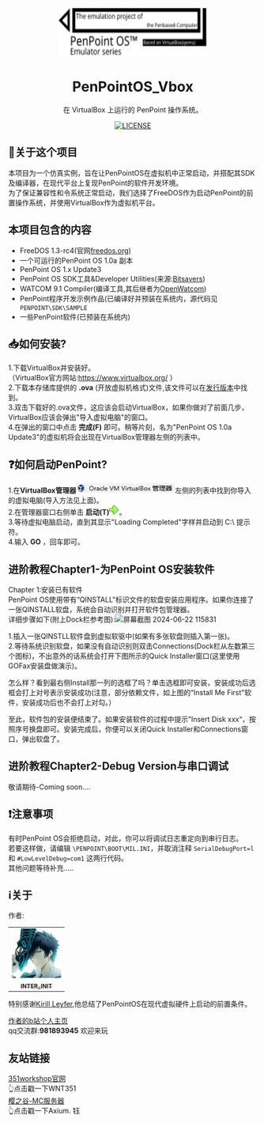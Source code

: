 <div align="center">
 
<img alt="LOGO" src="https://github.com/Inter1006/PenPointOS_Vbox/blob/Readme_Files/logo.svg" width="300" height="100" />
 
# PenPointOS_Vbox
在 VirtualBox 上运行的 PenPoint 操作系统。<br />

[![LICENSE](https://img.shields.io/badge/LICENSE-Apache2.0-green.svg?style=for-the-badge)](https://github.com/Inter1006/PenPointOS_Vbox/blob/main/LICENSE )

</div>

## 📝关于这个项目
本项目为一个仿真实例，旨在让PenPointOS在虚拟机中正常启动，并搭配其SDK及编译器，在现代平台上复现PenPoint的软件开发环境。<br />
为了保证兼容性和令系统正常启动，我们选择了FreeDOS作为启动PenPoint的前置操作系统，并使用VirtualBox作为虚拟机平台。

## 本项目包含的内容

* FreeDOS 1.3-rc4(官网[freedos.org](https://www.freedos.org/))
* 一个可运行的PenPoint OS 1.0a 副本
* PenPoint OS 1.x Update3
* PenPoint OS SDK工具&Developer Utilities(来源:[Bitsavers](http://www.bitsavers.org/bits/Go/PENPOINT_SDK/))
* WATCOM 9.1 Compiler(编译工具,其后继者为[OpenWatcom](https://www.openwatcom.org/))
* PenPoint程序开发示例作品(已编译好并预装在系统内，源代码见`PENPOINT\SDK\SAMPLE`
* 一些PenPoint软件(已预装在系统内)

## 📥如何安装?
1.下载VirtualBox并安装好。<br />
 （VirtualBox官方网站:https://www.virtualbox.org/ ）<br />
2.下载本存储库提供的 **.ova** (开放虚拟机格式)文件,该文件可以在[发行版本](https://github.com/Inter1006/PenPointOS_Vbox/releases)中找到。<br />
3.双击下载好的.ova文件，这应该会启动VirtualBox，如果你做对了前面几步，VirtualBox应该会弹出"导入虚拟电脑"的窗口。<br />
4.在弹出的窗口中点击 **完成(F)** 即可。稍等片刻，名为"PenPoint OS 1.0a Update3"的虚拟机将会出现在VirtualBox管理器左侧的列表中。
## ❓如何启动PenPoint?
1.在**VirtualBox管理器**<img alt="PICTURE" src="https://github.com/Inter1006/PenPointOS_Vbox/blob/Readme_Files/%E5%B1%8F%E5%B9%95%E6%88%AA%E5%9B%BE%202024-07-10%20193523.png" width="200" height="20" />左侧的列表中找到你导入的虚拟电脑(导入方法见上面)。<br />
2.在管理器窗口右侧单击 **启动(T)**<img alt="PICTURE" src="https://github.com/Inter1006/PenPointOS_Vbox/blob/Readme_Files/START.svg" width="20" height="20" />。<br />
3.等待虚拟电脑启动，直到其显示"Loading Completed"字样并启动到 C:\ 提示符。<br />
4.输入 **GO** ，回车即可。
## 进阶教程Chapter1-为PenPoint OS安装软件
Chapter 1:安装已有软件<br />
PenPoint OS使用带有“QINSTALL"标识文件的软盘安装应用程序。如果你连接了一张QINSTALL软盘，系统会自动识别并打开软件包管理器。<br />
详细步骤如下(附上Dock栏参考图):![屏幕截图 2024-06-22 115831](https://github.com/Inter1006/PenPointOS_Vbox/assets/86058148/17c3ebf0-1329-4727-8936-61e50f40c265)<br />

1.插入一张QINSTLL软件盘到虚拟软驱中(如果有多张软盘则插入第一张)。<br />
2.等待系统识别软盘，如果没有自动识别则双击Connections(Dock栏从左数第三个图标)，不出意外的话系统会打开下图所示的Quick Installer窗口(这里使用GOFax安装盘做演示)。<br />

怎么样？看到最右侧Install那一列的选框了吗？单击选框即可安装，安装成功后选框会打上对号表示安装成功(注意，部分依赖文件，如上图的“Install Me First"软件，安装成功后也不会打上对勾。）<br />

至此，软件包的安装便结束了。如果安装软件的过程中提示”Insert Disk xxx“，按照序号换盘即可。安装完成后，你便可以关闭Quick Installer和Connections窗口，弹出软盘了。<br />

## 进阶教程Chapter2-Debug Version与串口调试
敬请期待-Coming soon....

## ❗注意事项
有时PenPoint OS会拒绝启动，对此，你可以将调试日志重定向到串行日志。<br />
若要这样做，请编辑 `\PENPOINT\BOOT\MIL.INI`，并取消注释 `SerialDebugPort=l` 和 `#LowLevelDebug=com1` 这两行代码。<br />
其他问题等待补充.....

## ℹ关于
作者:
<table>
  <tr>
    <td align="center"><a href="https://github.com/Inter1006"><img src="https://github.com/Inter1006/PenPointOS_Vbox/blob/Readme_Files/b_fa517952f054ca8c99a234cc1b50b50b.jpg" width="100px;" alt=""/><br /><sub><b>INTER_INIT</b></sub></a><br /></td>
  </tr>
</table>

特别感谢[Kirill Leyfer](https://github.com/BOOtak),他总结了PenPointOS在现代虚拟硬件上启动的前置条件。

[作者的b站个人主页](https://space.bilibili.com/1756824708)<br />
qq交流群:**981893945** 欢迎来玩

## 友站链接
[351workshop官网](https://www.351workshop.top/)<br />
👆点击戳一下WNT351<br />
[樱之谷-MC服务器](www.sakuravalley.xyz)<br />
👆点击戳一下Axium. 钰




